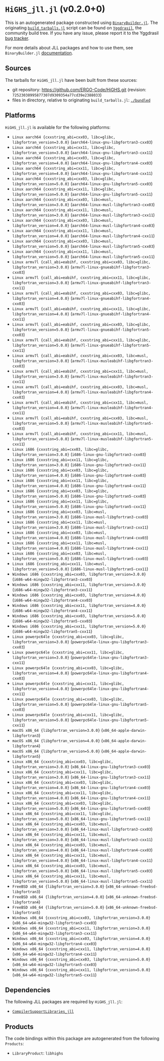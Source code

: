 # `HiGHS_jll.jl` (v0.2.0+0)

This is an autogenerated package constructed using [`BinaryBuilder.jl`](https://github.com/JuliaPackaging/BinaryBuilder.jl). The originating [`build_tarballs.jl`](https://github.com/JuliaPackaging/Yggdrasil/blob/7fd3e809a5425c39a91dfd2b83b32fa6d87840ef/H/HiGHS/build_tarballs.jl) script can be found on [`Yggdrasil`](https://github.com/JuliaPackaging/Yggdrasil/), the community build tree.  If you have any issue, please report it to the Yggdrasil [bug tracker](https://github.com/JuliaPackaging/Yggdrasil/issues).

For more details about JLL packages and how to use them, see `BinaryBuilder.jl` [documentation](https://juliapackaging.github.io/BinaryBuilder.jl/dev/jll/).

## Sources

The tarballs for `HiGHS_jll.jl` have been built from these sources:

* git repository: https://github.com/ERGO-Code/HiGHS.git (revision: `72523038995877307d9309354a77cd39e2388033`)
* files in directory, relative to originating `build_tarballs.jl`: [`./bundled`](https://github.com/JuliaPackaging/Yggdrasil/tree/7fd3e809a5425c39a91dfd2b83b32fa6d87840ef/H/HiGHS/bundled)

## Platforms

`HiGHS_jll.jl` is available for the following platforms:

* `Linux aarch64 {cxxstring_abi=cxx03, libc=glibc, libgfortran_version=3.0.0}` (`aarch64-linux-gnu-libgfortran3-cxx03`)
* `Linux aarch64 {cxxstring_abi=cxx11, libc=glibc, libgfortran_version=3.0.0}` (`aarch64-linux-gnu-libgfortran3-cxx11`)
* `Linux aarch64 {cxxstring_abi=cxx03, libc=glibc, libgfortran_version=4.0.0}` (`aarch64-linux-gnu-libgfortran4-cxx03`)
* `Linux aarch64 {cxxstring_abi=cxx11, libc=glibc, libgfortran_version=4.0.0}` (`aarch64-linux-gnu-libgfortran4-cxx11`)
* `Linux aarch64 {cxxstring_abi=cxx03, libc=glibc, libgfortran_version=5.0.0}` (`aarch64-linux-gnu-libgfortran5-cxx03`)
* `Linux aarch64 {cxxstring_abi=cxx11, libc=glibc, libgfortran_version=5.0.0}` (`aarch64-linux-gnu-libgfortran5-cxx11`)
* `Linux aarch64 {cxxstring_abi=cxx03, libc=musl, libgfortran_version=3.0.0}` (`aarch64-linux-musl-libgfortran3-cxx03`)
* `Linux aarch64 {cxxstring_abi=cxx11, libc=musl, libgfortran_version=3.0.0}` (`aarch64-linux-musl-libgfortran3-cxx11`)
* `Linux aarch64 {cxxstring_abi=cxx03, libc=musl, libgfortran_version=4.0.0}` (`aarch64-linux-musl-libgfortran4-cxx03`)
* `Linux aarch64 {cxxstring_abi=cxx11, libc=musl, libgfortran_version=4.0.0}` (`aarch64-linux-musl-libgfortran4-cxx11`)
* `Linux aarch64 {cxxstring_abi=cxx03, libc=musl, libgfortran_version=5.0.0}` (`aarch64-linux-musl-libgfortran5-cxx03`)
* `Linux aarch64 {cxxstring_abi=cxx11, libc=musl, libgfortran_version=5.0.0}` (`aarch64-linux-musl-libgfortran5-cxx11`)
* `Linux armv7l {call_abi=eabihf, cxxstring_abi=cxx03, libc=glibc, libgfortran_version=3.0.0}` (`armv7l-linux-gnueabihf-libgfortran3-cxx03`)
* `Linux armv7l {call_abi=eabihf, cxxstring_abi=cxx11, libc=glibc, libgfortran_version=3.0.0}` (`armv7l-linux-gnueabihf-libgfortran3-cxx11`)
* `Linux armv7l {call_abi=eabihf, cxxstring_abi=cxx03, libc=glibc, libgfortran_version=4.0.0}` (`armv7l-linux-gnueabihf-libgfortran4-cxx03`)
* `Linux armv7l {call_abi=eabihf, cxxstring_abi=cxx11, libc=glibc, libgfortran_version=4.0.0}` (`armv7l-linux-gnueabihf-libgfortran4-cxx11`)
* `Linux armv7l {call_abi=eabihf, cxxstring_abi=cxx03, libc=glibc, libgfortran_version=5.0.0}` (`armv7l-linux-gnueabihf-libgfortran5-cxx03`)
* `Linux armv7l {call_abi=eabihf, cxxstring_abi=cxx11, libc=glibc, libgfortran_version=5.0.0}` (`armv7l-linux-gnueabihf-libgfortran5-cxx11`)
* `Linux armv7l {call_abi=eabihf, cxxstring_abi=cxx03, libc=musl, libgfortran_version=3.0.0}` (`armv7l-linux-musleabihf-libgfortran3-cxx03`)
* `Linux armv7l {call_abi=eabihf, cxxstring_abi=cxx11, libc=musl, libgfortran_version=3.0.0}` (`armv7l-linux-musleabihf-libgfortran3-cxx11`)
* `Linux armv7l {call_abi=eabihf, cxxstring_abi=cxx03, libc=musl, libgfortran_version=4.0.0}` (`armv7l-linux-musleabihf-libgfortran4-cxx03`)
* `Linux armv7l {call_abi=eabihf, cxxstring_abi=cxx11, libc=musl, libgfortran_version=4.0.0}` (`armv7l-linux-musleabihf-libgfortran4-cxx11`)
* `Linux armv7l {call_abi=eabihf, cxxstring_abi=cxx03, libc=musl, libgfortran_version=5.0.0}` (`armv7l-linux-musleabihf-libgfortran5-cxx03`)
* `Linux armv7l {call_abi=eabihf, cxxstring_abi=cxx11, libc=musl, libgfortran_version=5.0.0}` (`armv7l-linux-musleabihf-libgfortran5-cxx11`)
* `Linux i686 {cxxstring_abi=cxx03, libc=glibc, libgfortran_version=3.0.0}` (`i686-linux-gnu-libgfortran3-cxx03`)
* `Linux i686 {cxxstring_abi=cxx11, libc=glibc, libgfortran_version=3.0.0}` (`i686-linux-gnu-libgfortran3-cxx11`)
* `Linux i686 {cxxstring_abi=cxx03, libc=glibc, libgfortran_version=4.0.0}` (`i686-linux-gnu-libgfortran4-cxx03`)
* `Linux i686 {cxxstring_abi=cxx11, libc=glibc, libgfortran_version=4.0.0}` (`i686-linux-gnu-libgfortran4-cxx11`)
* `Linux i686 {cxxstring_abi=cxx03, libc=glibc, libgfortran_version=5.0.0}` (`i686-linux-gnu-libgfortran5-cxx03`)
* `Linux i686 {cxxstring_abi=cxx11, libc=glibc, libgfortran_version=5.0.0}` (`i686-linux-gnu-libgfortran5-cxx11`)
* `Linux i686 {cxxstring_abi=cxx03, libc=musl, libgfortran_version=3.0.0}` (`i686-linux-musl-libgfortran3-cxx03`)
* `Linux i686 {cxxstring_abi=cxx11, libc=musl, libgfortran_version=3.0.0}` (`i686-linux-musl-libgfortran3-cxx11`)
* `Linux i686 {cxxstring_abi=cxx03, libc=musl, libgfortran_version=4.0.0}` (`i686-linux-musl-libgfortran4-cxx03`)
* `Linux i686 {cxxstring_abi=cxx11, libc=musl, libgfortran_version=4.0.0}` (`i686-linux-musl-libgfortran4-cxx11`)
* `Linux i686 {cxxstring_abi=cxx03, libc=musl, libgfortran_version=5.0.0}` (`i686-linux-musl-libgfortran5-cxx03`)
* `Linux i686 {cxxstring_abi=cxx11, libc=musl, libgfortran_version=5.0.0}` (`i686-linux-musl-libgfortran5-cxx11`)
* `Windows i686 {cxxstring_abi=cxx03, libgfortran_version=3.0.0}` (`i686-w64-mingw32-libgfortran3-cxx03`)
* `Windows i686 {cxxstring_abi=cxx11, libgfortran_version=3.0.0}` (`i686-w64-mingw32-libgfortran3-cxx11`)
* `Windows i686 {cxxstring_abi=cxx03, libgfortran_version=4.0.0}` (`i686-w64-mingw32-libgfortran4-cxx03`)
* `Windows i686 {cxxstring_abi=cxx11, libgfortran_version=4.0.0}` (`i686-w64-mingw32-libgfortran4-cxx11`)
* `Windows i686 {cxxstring_abi=cxx03, libgfortran_version=5.0.0}` (`i686-w64-mingw32-libgfortran5-cxx03`)
* `Windows i686 {cxxstring_abi=cxx11, libgfortran_version=5.0.0}` (`i686-w64-mingw32-libgfortran5-cxx11`)
* `Linux powerpc64le {cxxstring_abi=cxx03, libc=glibc, libgfortran_version=3.0.0}` (`powerpc64le-linux-gnu-libgfortran3-cxx03`)
* `Linux powerpc64le {cxxstring_abi=cxx11, libc=glibc, libgfortran_version=3.0.0}` (`powerpc64le-linux-gnu-libgfortran3-cxx11`)
* `Linux powerpc64le {cxxstring_abi=cxx03, libc=glibc, libgfortran_version=4.0.0}` (`powerpc64le-linux-gnu-libgfortran4-cxx03`)
* `Linux powerpc64le {cxxstring_abi=cxx11, libc=glibc, libgfortran_version=4.0.0}` (`powerpc64le-linux-gnu-libgfortran4-cxx11`)
* `Linux powerpc64le {cxxstring_abi=cxx03, libc=glibc, libgfortran_version=5.0.0}` (`powerpc64le-linux-gnu-libgfortran5-cxx03`)
* `Linux powerpc64le {cxxstring_abi=cxx11, libc=glibc, libgfortran_version=5.0.0}` (`powerpc64le-linux-gnu-libgfortran5-cxx11`)
* `macOS x86_64 {libgfortran_version=3.0.0}` (`x86_64-apple-darwin-libgfortran3`)
* `macOS x86_64 {libgfortran_version=4.0.0}` (`x86_64-apple-darwin-libgfortran4`)
* `macOS x86_64 {libgfortran_version=5.0.0}` (`x86_64-apple-darwin-libgfortran5`)
* `Linux x86_64 {cxxstring_abi=cxx03, libc=glibc, libgfortran_version=3.0.0}` (`x86_64-linux-gnu-libgfortran3-cxx03`)
* `Linux x86_64 {cxxstring_abi=cxx11, libc=glibc, libgfortran_version=3.0.0}` (`x86_64-linux-gnu-libgfortran3-cxx11`)
* `Linux x86_64 {cxxstring_abi=cxx03, libc=glibc, libgfortran_version=4.0.0}` (`x86_64-linux-gnu-libgfortran4-cxx03`)
* `Linux x86_64 {cxxstring_abi=cxx11, libc=glibc, libgfortran_version=4.0.0}` (`x86_64-linux-gnu-libgfortran4-cxx11`)
* `Linux x86_64 {cxxstring_abi=cxx03, libc=glibc, libgfortran_version=5.0.0}` (`x86_64-linux-gnu-libgfortran5-cxx03`)
* `Linux x86_64 {cxxstring_abi=cxx11, libc=glibc, libgfortran_version=5.0.0}` (`x86_64-linux-gnu-libgfortran5-cxx11`)
* `Linux x86_64 {cxxstring_abi=cxx03, libc=musl, libgfortran_version=3.0.0}` (`x86_64-linux-musl-libgfortran3-cxx03`)
* `Linux x86_64 {cxxstring_abi=cxx11, libc=musl, libgfortran_version=3.0.0}` (`x86_64-linux-musl-libgfortran3-cxx11`)
* `Linux x86_64 {cxxstring_abi=cxx03, libc=musl, libgfortran_version=4.0.0}` (`x86_64-linux-musl-libgfortran4-cxx03`)
* `Linux x86_64 {cxxstring_abi=cxx11, libc=musl, libgfortran_version=4.0.0}` (`x86_64-linux-musl-libgfortran4-cxx11`)
* `Linux x86_64 {cxxstring_abi=cxx03, libc=musl, libgfortran_version=5.0.0}` (`x86_64-linux-musl-libgfortran5-cxx03`)
* `Linux x86_64 {cxxstring_abi=cxx11, libc=musl, libgfortran_version=5.0.0}` (`x86_64-linux-musl-libgfortran5-cxx11`)
* `FreeBSD x86_64 {libgfortran_version=3.0.0}` (`x86_64-unknown-freebsd-libgfortran3`)
* `FreeBSD x86_64 {libgfortran_version=4.0.0}` (`x86_64-unknown-freebsd-libgfortran4`)
* `FreeBSD x86_64 {libgfortran_version=5.0.0}` (`x86_64-unknown-freebsd-libgfortran5`)
* `Windows x86_64 {cxxstring_abi=cxx03, libgfortran_version=3.0.0}` (`x86_64-w64-mingw32-libgfortran3-cxx03`)
* `Windows x86_64 {cxxstring_abi=cxx11, libgfortran_version=3.0.0}` (`x86_64-w64-mingw32-libgfortran3-cxx11`)
* `Windows x86_64 {cxxstring_abi=cxx03, libgfortran_version=4.0.0}` (`x86_64-w64-mingw32-libgfortran4-cxx03`)
* `Windows x86_64 {cxxstring_abi=cxx11, libgfortran_version=4.0.0}` (`x86_64-w64-mingw32-libgfortran4-cxx11`)
* `Windows x86_64 {cxxstring_abi=cxx03, libgfortran_version=5.0.0}` (`x86_64-w64-mingw32-libgfortran5-cxx03`)
* `Windows x86_64 {cxxstring_abi=cxx11, libgfortran_version=5.0.0}` (`x86_64-w64-mingw32-libgfortran5-cxx11`)

## Dependencies

The following JLL packages are required by `HiGHS_jll.jl`:

* [`CompilerSupportLibraries_jll`](https://github.com/JuliaBinaryWrappers/CompilerSupportLibraries_jll.jl)

## Products

The code bindings within this package are autogenerated from the following `Products`:

* `LibraryProduct`: `libhighs`
